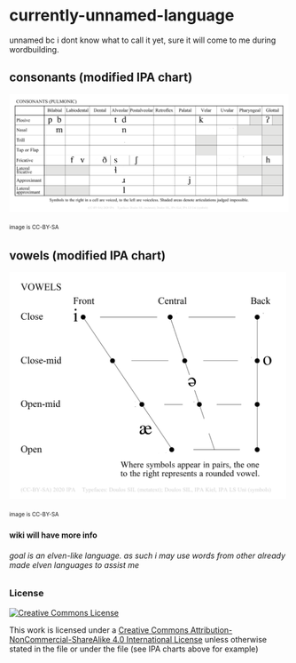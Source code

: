 # currently-unnamed-language
unnamed bc i dont know what to call it yet, sure it will come to me during wordbuilding.

## consonants (modified IPA chart)
<img src="https://github.com/Vortetty/currently-unnamed-language/blob/master/currentipaCONS.png" width="1000" />

<sup><sub>image is CC-BY-SA</sub></sup>

## vowels (modified IPA chart)
<img src="https://github.com/Vortetty/currently-unnamed-language/blob/master/currentipa.png" width="500" />

<sup><sub>image is CC-BY-SA</sub></sup>

#### wiki will have more info
###### goal is an elven-like language. as such i may use words from other already made elven languages to assist me 


### License
<a rel="license" href="http://creativecommons.org/licenses/by-nc-sa/4.0/"><img alt="Creative Commons License" style="border-width:0" src="https://i.creativecommons.org/l/by-nc-sa/4.0/88x31.png" /></a>

This work is licensed under a <a rel="license" href="http://creativecommons.org/licenses/by-nc-sa/4.0/">Creative Commons Attribution-NonCommercial-ShareAlike 4.0 International License</a> unless otherwise stated in the file or under the file (see IPA charts above for example)

